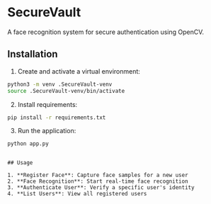 # SecureVault

A face recognition system for secure authentication using OpenCV.

<!-- ## Features

- Face registration with multiple samples
- Real-time face recognition
- User authentication system
- Persistent data storage -->

## Installation

1. Create and activate a virtual environment:
```bash
python3 -m venv .SecureVault-venv
source .SecureVault-venv/bin/activate
```

2. Install requirements:
```bash
pip install -r requirements.txt
```

3. Run the application:
```bash
python app.py
```
```

## Usage

1. **Register Face**: Capture face samples for a new user
2. **Face Recognition**: Start real-time face recognition
3. **Authenticate User**: Verify a specific user's identity
4. **List Users**: View all registered users